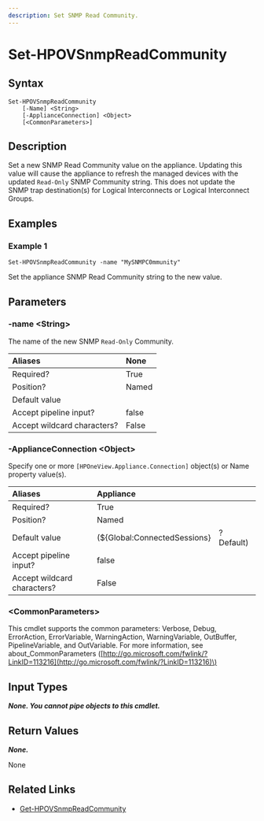 ```yaml
---
description: Set SNMP Read Community.
---
```


# Set-HPOVSnmpReadCommunity

## Syntax

```text
Set-HPOVSnmpReadCommunity
    [-Name] <String>
    [-ApplianceConnection] <Object>
    [<CommonParameters>]
```

## Description

Set a new SNMP Read Community value on the appliance. Updating this value will cause the appliance to refresh the managed devices with the updated `Read-Only` SNMP Community string. This does not update the SNMP trap destination\(s\) for Logical Interconnects or Logical Interconnect Groups.

## Examples

### Example 1

```text
Set-HPOVSnmpReadCommunity -name "MySNMPC0mmunity"
```

Set the appliance SNMP Read Community string to the new value.

## Parameters

### -name &lt;String&gt;

The name of the new SNMP `Read-Only` Community.

| Aliases | None |
| :--- | :--- |
| Required? | True |
| Position? | Named |
| Default value |  |
| Accept pipeline input? | false |
| Accept wildcard characters? | False |

### -ApplianceConnection &lt;Object&gt;

Specify one or more `[HPOneView.Appliance.Connection]` object\(s\) or Name property value\(s\).

| Aliases | Appliance |  |
| :--- | :--- | :--- |
| Required? | True |  |
| Position? | Named |  |
| Default value | \(${Global:ConnectedSessions} | ? Default\) |
| Accept pipeline input? | false |  |
| Accept wildcard characters? | False |  |

### &lt;CommonParameters&gt;

This cmdlet supports the common parameters: Verbose, Debug, ErrorAction, ErrorVariable, WarningAction, WarningVariable, OutBuffer, PipelineVariable, and OutVariable. For more information, see about\_CommonParameters \([http://go.microsoft.com/fwlink/?LinkID=113216](http://go.microsoft.com/fwlink/?LinkID=113216)\)

## Input Types

_**None. You cannot pipe objects to this cmdlet.**_

## Return Values

_**None.**_

None

## Related Links

* [Get-HPOVSnmpReadCommunity](get-hpovsnmpreadcommunity.md)

